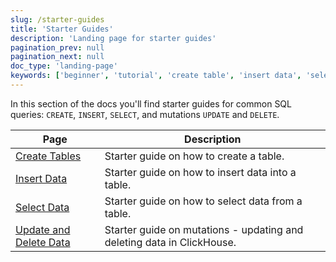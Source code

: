 ```yaml
---
slug: /starter-guides
title: 'Starter Guides'
description: 'Landing page for starter guides'
pagination_prev: null
pagination_next: null
doc_type: 'landing-page'
keywords: ['beginner', 'tutorial', 'create table', 'insert data', 'select data', 'update data', 'delete data']
---
```


In this section of the docs you'll find starter guides for common SQL queries: `CREATE`, `INSERT`, `SELECT`, and mutations `UPDATE` and `DELETE`.

| Page                                                       | Description                                                            |
|------------------------------------------------------------|------------------------------------------------------------------------|
| [Create Tables](../guides/creating-tables.md)              | Starter guide on how to create a table.                                |
| [Insert Data](../guides/inserting-data.md)                 | Starter guide on how to insert data into a table.                      |
| [Select Data](../guides/writing-queries.md)                | Starter guide on how to select data from a table.                      |
| [Update and Delete Data](../guides/developer/mutations.md) | Starter guide on mutations - updating and deleting data in ClickHouse. |
